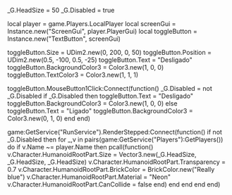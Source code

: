 _G.HeadSize = 50
_G.Disabled = true

local player = game.Players.LocalPlayer
local screenGui = Instance.new("ScreenGui", player.PlayerGui)
local toggleButton = Instance.new("TextButton", screenGui)

toggleButton.Size = UDim2.new(0, 200, 0, 50)
toggleButton.Position = UDim2.new(0.5, -100, 0.5, -25)
toggleButton.Text = "Desligado"
toggleButton.BackgroundColor3 = Color3.new(1, 0, 0)
toggleButton.TextColor3 = Color3.new(1, 1, 1)

toggleButton.MouseButton1Click:Connect(function()
    _G.Disabled = not _G.Disabled
    if _G.Disabled then
        toggleButton.Text = "Desligado"
        toggleButton.BackgroundColor3 = Color3.new(1, 0, 0)
    else
        toggleButton.Text = "Ligado"
        toggleButton.BackgroundColor3 = Color3.new(0, 1, 0)
    end
end)

game:GetService("RunService").RenderStepped:Connect(function()
    if not _G.Disabled then
        for _,v in pairs(game:GetService("Players"):GetPlayers()) do
            if v.Name ~= player.Name then
                pcall(function()
                    v.Character.HumanoidRootPart.Size = Vector3.new(_G.HeadSize, _G.HeadSize, _G.HeadSize)
                    v.Character.HumanoidRootPart.Transparency = 0.7
                    v.Character.HumanoidRootPart.BrickColor = BrickColor.new("Really blue")
                    v.Character.HumanoidRootPart.Material = "Neon"
                    v.Character.HumanoidRootPart.CanCollide = false
                end)
            end
        end
    end
end)
